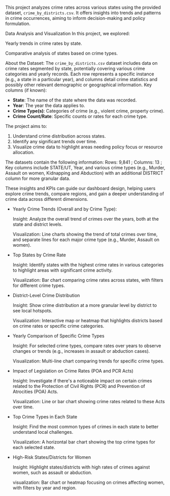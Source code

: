 This project analyzes crime rates across various states using the provided dataset, `crime_by_districts.csv`. 
It offers insights into trends and patterns in crime occurrences, aiming to inform decision-making and policy formulation.

Data Analysis and Visualization
In this project, we explored:

Yearly trends in crime rates by state.

Comparative analysis of states based on crime types.

About the Dataset:
The `crime_by_districts.csv` dataset includes data on crime rates segmented by state, potentially covering various crime categories and yearly records. Each row represents a specific instance (e.g., a state in a particular year), and columns detail crime statistics and possibly other relevant demographic or geographical information.
Key columns (if known):
- **State**: The name of the state where the data was recorded.
- **Year**: The year the data applies to.
- **Crime Type(s)**: Categories of crime (e.g., violent crime, property crime).
- **Crime Count/Rate**: Specific counts or rates for each crime type.

The project aims to:
1. Understand crime distribution across states.
2. Identify any significant trends over time.
3. Visualize crime data to highlight areas needing policy focus or resource allocation.
   
The datasets contain the following information:
Rows: 9,841 ; 
Columns: 13 ; 
Key columns include STATE/UT, Year, and various crime types (e.g., Murder, Assault on women, Kidnapping and Abduction) with an additional DISTRICT column for more granular data.

These insights and KPIs can guide our dashboard design, helping users explore crime trends, compare regions, and gain a deeper understanding of crime data across different dimensions.

* Yearly Crime Trends (Overall and by Crime Type):

   Insight: Analyze the overall trend of crimes over the years, both at the state and district levels.

   Visualization: Line charts showing the trend of total crimes over time, and separate lines for each major crime type (e.g., Murder, Assault on women).
  
* Top States by Crime Rate

   Insight: Identify states with the highest crime rates in various categories to highlight areas with significant crime activity.

   Visualization: Bar chart comparing crime rates across states, with filters for different crime types.
  
* District-Level Crime Distribution

   Insight: Show crime distribution at a more granular level by district to see local hotspots.

   Visualization: Interactive map or heatmap that highlights districts based on crime rates or specific crime categories.
  
* Yearly Comparison of Specific Crime Types

  Insight: For selected crime types, compare rates over years to observe changes or trends (e.g., increases in assault or abduction cases).

  Visualization: Multi-line chart comparing trends for specific crime types.
  
* Impact of Legislation on Crime Rates (POA and PCR Acts)

  Insight: Investigate if there's a noticeable impact on certain crimes related to the Protection of Civil Rights (PCR) and Prevention of Atrocities (POA) Acts.

  Visualization: Line or bar chart showing crime rates related to these Acts over time.
  
* Top Crime Types in Each State

  Insight: Find the most common types of crimes in each state to better understand local challenges.

  Visualization: A horizontal bar chart showing the top crime types for each selected state.
  
* High-Risk States/Districts for Women

  Insight: Highlight states/districts with high rates of crimes against women, such as assault or abduction.

  visualization: Bar chart or heatmap focusing on crimes affecting women, with filters by year and region.  
